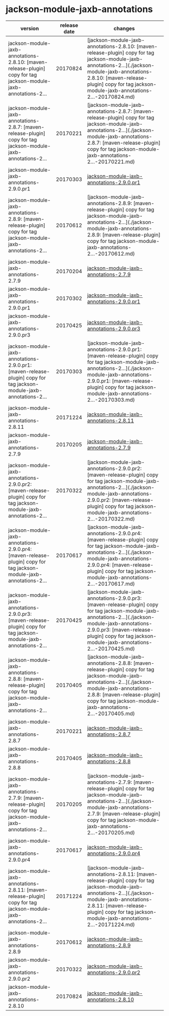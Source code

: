# jackson-module-jaxb-annotations	


|version|release date|changes|
|---|---|---|
|jackson-module-jaxb-annotations-2.8.10: [maven-release-plugin] copy for tag jackson-module-jaxb-annotations-2…|20170824|[jackson-module-jaxb-annotations-2.8.10: [maven-release-plugin] copy for tag jackson-module-jaxb-annotations-2…](./jackson-module-jaxb-annotations-2.8.10: [maven-release-plugin] copy for tag jackson-module-jaxb-annotations-2…-20170824.md)|
|jackson-module-jaxb-annotations-2.8.7: [maven-release-plugin] copy for tag jackson-module-jaxb-annotations-2…|20170221|[jackson-module-jaxb-annotations-2.8.7: [maven-release-plugin] copy for tag jackson-module-jaxb-annotations-2…](./jackson-module-jaxb-annotations-2.8.7: [maven-release-plugin] copy for tag jackson-module-jaxb-annotations-2…-20170221.md)|
|jackson-module-jaxb-annotations-2.9.0.pr1|20170303|[jackson-module-jaxb-annotations-2.9.0.pr1](./jackson-module-jaxb-annotations-2.9.0.pr1-20170303.md)|
|jackson-module-jaxb-annotations-2.8.9: [maven-release-plugin] copy for tag jackson-module-jaxb-annotations-2…|20170612|[jackson-module-jaxb-annotations-2.8.9: [maven-release-plugin] copy for tag jackson-module-jaxb-annotations-2…](./jackson-module-jaxb-annotations-2.8.9: [maven-release-plugin] copy for tag jackson-module-jaxb-annotations-2…-20170612.md)|
|jackson-module-jaxb-annotations-2.7.9|20170204|[jackson-module-jaxb-annotations-2.7.9](./jackson-module-jaxb-annotations-2.7.9-20170204.md)|
|jackson-module-jaxb-annotations-2.9.0.pr1|20170302|[jackson-module-jaxb-annotations-2.9.0.pr1](./jackson-module-jaxb-annotations-2.9.0.pr1-20170302.md)|
|jackson-module-jaxb-annotations-2.9.0.pr3|20170425|[jackson-module-jaxb-annotations-2.9.0.pr3](./jackson-module-jaxb-annotations-2.9.0.pr3-20170425.md)|
|jackson-module-jaxb-annotations-2.9.0.pr1: [maven-release-plugin] copy for tag jackson-module-jaxb-annotations-2…|20170303|[jackson-module-jaxb-annotations-2.9.0.pr1: [maven-release-plugin] copy for tag jackson-module-jaxb-annotations-2…](./jackson-module-jaxb-annotations-2.9.0.pr1: [maven-release-plugin] copy for tag jackson-module-jaxb-annotations-2…-20170303.md)|
|jackson-module-jaxb-annotations-2.8.11|20171224|[jackson-module-jaxb-annotations-2.8.11](./jackson-module-jaxb-annotations-2.8.11-20171224.md)|
|jackson-module-jaxb-annotations-2.7.9|20170205|[jackson-module-jaxb-annotations-2.7.9](./jackson-module-jaxb-annotations-2.7.9-20170205.md)|
|jackson-module-jaxb-annotations-2.9.0.pr2: [maven-release-plugin] copy for tag jackson-module-jaxb-annotations-2…|20170322|[jackson-module-jaxb-annotations-2.9.0.pr2: [maven-release-plugin] copy for tag jackson-module-jaxb-annotations-2…](./jackson-module-jaxb-annotations-2.9.0.pr2: [maven-release-plugin] copy for tag jackson-module-jaxb-annotations-2…-20170322.md)|
|jackson-module-jaxb-annotations-2.9.0.pr4: [maven-release-plugin] copy for tag jackson-module-jaxb-annotations-2…|20170617|[jackson-module-jaxb-annotations-2.9.0.pr4: [maven-release-plugin] copy for tag jackson-module-jaxb-annotations-2…](./jackson-module-jaxb-annotations-2.9.0.pr4: [maven-release-plugin] copy for tag jackson-module-jaxb-annotations-2…-20170617.md)|
|jackson-module-jaxb-annotations-2.9.0.pr3: [maven-release-plugin] copy for tag jackson-module-jaxb-annotations-2…|20170425|[jackson-module-jaxb-annotations-2.9.0.pr3: [maven-release-plugin] copy for tag jackson-module-jaxb-annotations-2…](./jackson-module-jaxb-annotations-2.9.0.pr3: [maven-release-plugin] copy for tag jackson-module-jaxb-annotations-2…-20170425.md)|
|jackson-module-jaxb-annotations-2.8.8: [maven-release-plugin] copy for tag jackson-module-jaxb-annotations-2…|20170405|[jackson-module-jaxb-annotations-2.8.8: [maven-release-plugin] copy for tag jackson-module-jaxb-annotations-2…](./jackson-module-jaxb-annotations-2.8.8: [maven-release-plugin] copy for tag jackson-module-jaxb-annotations-2…-20170405.md)|
|jackson-module-jaxb-annotations-2.8.7|20170221|[jackson-module-jaxb-annotations-2.8.7](./jackson-module-jaxb-annotations-2.8.7-20170221.md)|
|jackson-module-jaxb-annotations-2.8.8|20170405|[jackson-module-jaxb-annotations-2.8.8](./jackson-module-jaxb-annotations-2.8.8-20170405.md)|
|jackson-module-jaxb-annotations-2.7.9: [maven-release-plugin] copy for tag jackson-module-jaxb-annotations-2…|20170205|[jackson-module-jaxb-annotations-2.7.9: [maven-release-plugin] copy for tag jackson-module-jaxb-annotations-2…](./jackson-module-jaxb-annotations-2.7.9: [maven-release-plugin] copy for tag jackson-module-jaxb-annotations-2…-20170205.md)|
|jackson-module-jaxb-annotations-2.9.0.pr4|20170617|[jackson-module-jaxb-annotations-2.9.0.pr4](./jackson-module-jaxb-annotations-2.9.0.pr4-20170617.md)|
|jackson-module-jaxb-annotations-2.8.11: [maven-release-plugin] copy for tag jackson-module-jaxb-annotations-2…|20171224|[jackson-module-jaxb-annotations-2.8.11: [maven-release-plugin] copy for tag jackson-module-jaxb-annotations-2…](./jackson-module-jaxb-annotations-2.8.11: [maven-release-plugin] copy for tag jackson-module-jaxb-annotations-2…-20171224.md)|
|jackson-module-jaxb-annotations-2.8.9|20170612|[jackson-module-jaxb-annotations-2.8.9](./jackson-module-jaxb-annotations-2.8.9-20170612.md)|
|jackson-module-jaxb-annotations-2.9.0.pr2|20170322|[jackson-module-jaxb-annotations-2.9.0.pr2](./jackson-module-jaxb-annotations-2.9.0.pr2-20170322.md)|
|jackson-module-jaxb-annotations-2.8.10|20170824|[jackson-module-jaxb-annotations-2.8.10](./jackson-module-jaxb-annotations-2.8.10-20170824.md)|
